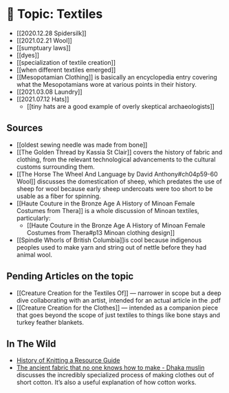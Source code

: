 # 📎 Topic: Textiles

- [[2020.12.28 Spidersilk]] 
- [[2021.02.21 Wool]]
- [[sumptuary laws]] 
- [[dyes]]
- [[specialization of textile creation]]
- [[when different textiles emerged]]
- [[Mesopotamian Clothing]] is basically an encyclopedia entry covering what the Mesopotamians wore at various points in their history. 
- [[2021.03.08 Laundry]]
- [[2021.07.12 Hats]]
	* [[tiny hats are a good example of overly skeptical archaeologists]]

## Sources

- [[oldest sewing needle was made from bone]]
- [[The Golden Thread by Kassia St Clair]] covers the history of fabric and clothing, from the relevant technological advancements to the cultural customs surrounding them. 
- [[The Horse The Wheel And Language by David Anthony#ch04p59-60 Wool]] discusses the domestication of sheep, which predates the use of sheep for wool because early sheep undercoats were too short to be usable as a fiber for spinning. 
- [[Haute Couture in the Bronze Age A History of Minoan Female Costumes from Thera]] is a whole discussion of Minoan textiles, particularly:
	* [[Haute Couture in the Bronze Age A History of Minoan Female Costumes from Thera#p13 Minoan clothing design]]
- [[Spindle Whorls of British Columbia]]is cool because indigenous peoples used to make yarn and string out of nettle before they had animal wool. 

## Pending Articles on the topic
- [[Creature Creation for the Textiles Of]] — narrower in scope but a deep dive collaborating with an artist, intended for an actual article in the .pdf
- [[Creature Creation for the Clothes]] — intended as a companion piece that goes beyond the scope of just textiles to things like bone stays and turkey feather blankets. 


## In The Wild
- [History of Knitting a Resource Guide](https://www.makersmercantile.com/history-of-knitting-a-resource-guide.htm)
- [The ancient fabric that no one knows how to make - Dhaka muslin](https://www.bbc.com/future/article/20210316-the-legendary-fabric-that-no-one-knows-how-to-make?ref=refind) discusses the incredibly specialized process of making clothes out of short cotton. It’s also a useful explanation of how cotton works. 